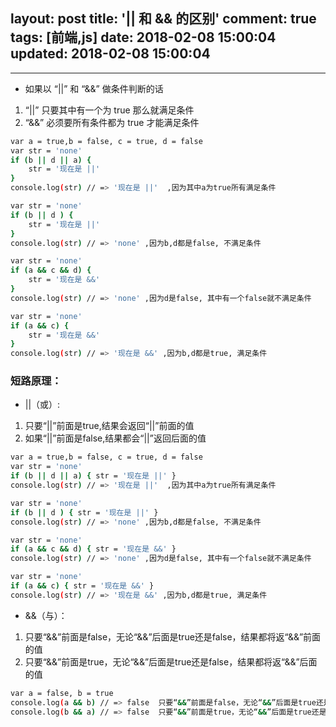 layout: post
title: '|| 和 && 的区别'
comment: true
tags: [前端,js]
date: 2018-02-08 15:00:04
updated: 2018-02-08 15:00:04
---

------
<!-- more -->
- 如果以 “||” 和 “&&” 做条件判断的话
1. “||” 只要其中有一个为 true 那么就满足条件
2. “&&” 必须要所有条件都为 true 才能满足条件

```bash
var a = true,b = false, c = true, d = false
var str = 'none'
if (b || d || a) {
    str = '现在是 ||'
}
console.log(str) // => '现在是 ||'  ,因为其中a为true所有满足条件

var str = 'none'
if (b || d ) {
    str = '现在是 ||'
}
console.log(str) // => 'none' ,因为b,d都是false, 不满足条件

var str = 'none'
if (a && c && d) {
    str = '现在是 &&'
}
console.log(str) // => 'none' ,因为d是false, 其中有一个false就不满足条件

var str = 'none'
if (a && c) {
    str = '现在是 &&'
}
console.log(str) // => '现在是 &&' ,因为b,d都是true, 满足条件

```

### 短路原理：
- ||（或）:
1. 只要“||”前面是true,结果会返回“||”前面的值
2. 如果“||”前面是false,结果都会“||”返回后面的值

```bash
var a = true,b = false, c = true, d = false
var str = 'none'
if (b || d || a) { str = '现在是 ||' }
console.log(str) // => '现在是 ||'  ,因为其中a为true所有满足条件

var str = 'none'
if (b || d ) { str = '现在是 ||' }
console.log(str) // => 'none' ,因为b,d都是false, 不满足条件

var str = 'none'
if (a && c && d) { str = '现在是 &&' }
console.log(str) // => 'none' ,因为d是false, 其中有一个false就不满足条件

var str = 'none'
if (a && c) { str = '现在是 &&' }
console.log(str) // => '现在是 &&' ,因为b,d都是true, 满足条件

```

- &&（与）：
1. 只要“&&”前面是false，无论“&&”后面是true还是false，结果都将返“&&”前面的值
2. 只要“&&”前面是true，无论“&&”后面是true还是false，结果都将返“&&”后面的值

```bash
var a = false, b = true
console.log(a && b) // => false  只要“&&”前面是false，无论“&&”后面是true还是false，结果都将返“&&”前面的值
console.log(b && a) // => false  只要“&&”前面是true，无论“&&”后面是true还是false，结果都将返“&&”后面的值

```

